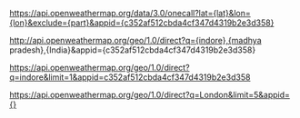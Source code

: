 https://api.openweathermap.org/data/3.0/onecall?lat={lat}&lon={lon}&exclude={part}&appid={c352af512cbda4cf347d4319b2e3d358}



http://api.openweathermap.org/geo/1.0/direct?q={indore},{madhya pradesh},{India}&appid={c352af512cbda4cf347d4319b2e3d358}

https://api.openweathermap.org/geo/1.0/direct?q=indore&limit=1&appid=c352af512cbda4cf347d4319b2e3d358


https://api.openweathermap.org/geo/1.0/direct?q=London&limit=5&appid={}
